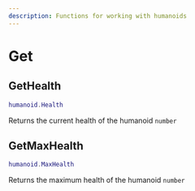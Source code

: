 ```yaml
---
description: Functions for working with humanoids
---
```


# Get

## GetHealth
```lua
humanoid.Health
```
Returns the current health of the humanoid `number`

## GetMaxHealth
```lua
humanoid.MaxHealth
```
Returns the maximum health of the humanoid `number`
